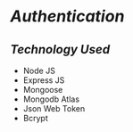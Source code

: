 # _Authentication_

## _Technology Used_
- Node JS
- Express JS
- Mongoose
- Mongodb Atlas
- Json Web Token
- Bcrypt 
